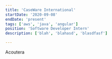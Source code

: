 ```yaml
---
title: 'CaseWare International'
startDate: '2020-09-08'
endDate: 'present'
tags: ['aws', 'java', 'angular']
position: 'Software Developer Intern'
description: ['blah', 'blahasd', 'blasdfasf']

---
```


Acoutera 